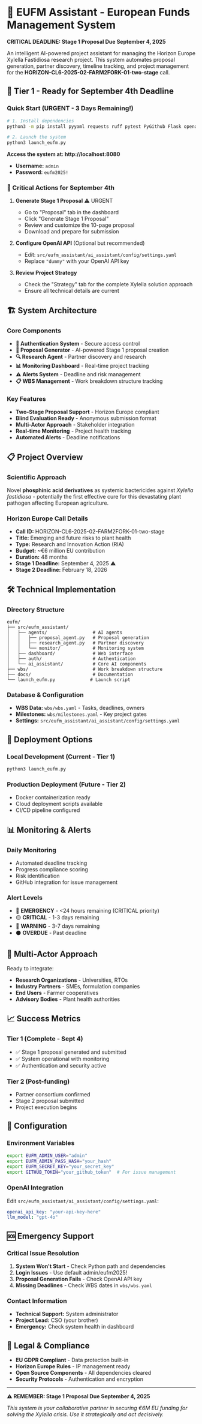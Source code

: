 # 🔬 EUFM Assistant - European Funds Management System

**CRITICAL DEADLINE: Stage 1 Proposal Due September 4, 2025**

An intelligent AI-powered project assistant for managing the Horizon Europe Xylella Fastidiosa research project. This system automates proposal generation, partner discovery, timeline tracking, and project management for the **HORIZON-CL6-2025-02-FARM2FORK-01-two-stage** call.

## 🚨 Tier 1 - Ready for September 4th Deadline

### Quick Start (URGENT - 3 Days Remaining!)

```bash
# 1. Install dependencies
python3 -m pip install pyyaml requests ruff pytest PyGithub Flask openai

# 2. Launch the system
python3 launch_eufm.py
```

**Access the system at: http://localhost:8080**
- **Username:** `admin`
- **Password:** `eufm2025!`

### 🎯 Critical Actions for September 4th

1. **Generate Stage 1 Proposal** ⚠️ URGENT
   - Go to "Proposal" tab in the dashboard
   - Click "Generate Stage 1 Proposal" 
   - Review and customize the 10-page proposal
   - Download and prepare for submission

2. **Configure OpenAI API** (Optional but recommended)
   - Edit: `src/eufm_assistant/ai_assistant/config/settings.yaml`
   - Replace `"dummy"` with your OpenAI API key

3. **Review Project Strategy**
   - Check the "Strategy" tab for the complete Xylella solution approach
   - Ensure all technical details are current

## 🏗️ System Architecture

### Core Components
- **🔐 Authentication System** - Secure access control
- **📝 Proposal Generator** - AI-powered Stage 1 proposal creation
- **🔍 Research Agent** - Partner discovery and research
- **📊 Monitoring Dashboard** - Real-time project tracking
- **⚠️ Alerts System** - Deadline and risk management
- **📋 WBS Management** - Work breakdown structure tracking

### Key Features
- **Two-Stage Proposal Support** - Horizon Europe compliant
- **Blind Evaluation Ready** - Anonymous submission format
- **Multi-Actor Approach** - Stakeholder integration
- **Real-time Monitoring** - Project health tracking
- **Automated Alerts** - Deadline notifications

## 📋 Project Overview

### Scientific Approach
Novel **phosphinic acid derivatives** as systemic bactericides against *Xylella fastidiosa* - potentially the first effective cure for this devastating plant pathogen affecting European agriculture.

### Horizon Europe Call Details
- **Call ID:** HORIZON-CL6-2025-02-FARM2FORK-01-two-stage
- **Title:** Emerging and future risks to plant health
- **Type:** Research and Innovation Action (RIA)
- **Budget:** ~€6 million EU contribution
- **Duration:** 48 months
- **Stage 1 Deadline:** September 4, 2025 ⚠️
- **Stage 2 Deadline:** February 18, 2026

## 🛠️ Technical Implementation

### Directory Structure
```
eufm/
├── src/eufm_assistant/
│   ├── agents/                 # AI agents
│   │   ├── proposal_agent.py   # Proposal generation
│   │   ├── research_agent.py   # Partner discovery
│   │   └── monitor/            # Monitoring system
│   ├── dashboard/              # Web interface
│   ├── auth/                   # Authentication
│   └── ai_assistant/           # Core AI components
├── wbs/                        # Work breakdown structure
├── docs/                       # Documentation
└── launch_eufm.py             # Launch script
```

### Database & Configuration
- **WBS Data:** `wbs/wbs.yaml` - Tasks, deadlines, owners
- **Milestones:** `wbs/milestones.yaml` - Key project gates
- **Settings:** `src/eufm_assistant/ai_assistant/config/settings.yaml`

## 🚀 Deployment Options

### Local Development (Current - Tier 1)
```bash
python3 launch_eufm.py
```

### Production Deployment (Future - Tier 2)
- Docker containerization ready
- Cloud deployment scripts available
- CI/CD pipeline configured

## 📊 Monitoring & Alerts

### Daily Monitoring
- Automated deadline tracking
- Progress compliance scoring
- Risk identification
- GitHub integration for issue management

### Alert Levels
- 🔴 **EMERGENCY** - <24 hours remaining (CRITICAL priority)
- 🟡 **CRITICAL** - 1-3 days remaining  
- 🔵 **WARNING** - 3-7 days remaining
- ⚫ **OVERDUE** - Past deadline

## 🤝 Multi-Actor Approach

Ready to integrate:
- **Research Organizations** - Universities, RTOs
- **Industry Partners** - SMEs, formulation companies
- **End Users** - Farmer cooperatives
- **Advisory Bodies** - Plant health authorities

## 📈 Success Metrics

### Tier 1 (Complete - Sept 4)
- ✅ Stage 1 proposal generated and submitted
- ✅ System operational with monitoring
- ✅ Authentication and security active

### Tier 2 (Post-funding)
- Partner consortium confirmed
- Stage 2 proposal submitted
- Project execution begins

## 🔧 Configuration

### Environment Variables
```bash
export EUFM_ADMIN_USER="admin"
export EUFM_ADMIN_PASS_HASH="your_hash"
export EUFM_SECRET_KEY="your_secret_key"
export GITHUB_TOKEN="your_github_token"  # For issue management
```

### OpenAI Integration
Edit `src/eufm_assistant/ai_assistant/config/settings.yaml`:
```yaml
openai_api_key: "your-api-key-here"
llm_model: "gpt-4o"
```

## 🆘 Emergency Support

### Critical Issue Resolution
1. **System Won't Start** - Check Python path and dependencies
2. **Login Issues** - Use default admin/eufm2025!
3. **Proposal Generation Fails** - Check OpenAI API key
4. **Missing Deadlines** - Check WBS dates in `wbs/wbs.yaml`

### Contact Information
- **Technical Support:** System administrator
- **Project Lead:** CSO (your brother)
- **Emergency:** Check system health in dashboard

## 📜 Legal & Compliance

- **EU GDPR Compliant** - Data protection built-in
- **Horizon Europe Rules** - IP management ready
- **Open Source Components** - All dependencies cleared
- **Security Protocols** - Authentication and encryption

---

**⚠️ REMEMBER: Stage 1 Proposal Due September 4, 2025**

*This system is your collaborative partner in securing €6M EU funding for solving the Xylella crisis. Use it strategically and act decisively.*
